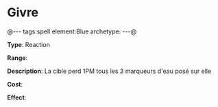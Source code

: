 # Givre

@---
tags:spell
element:Blue
archetype:
---@

**Type**:
Reaction

**Range**:

**Description**:
La cible perd 1PM tous les 3 marqueurs d'eau posé sur elle

**Cost**:

**Effect**:

